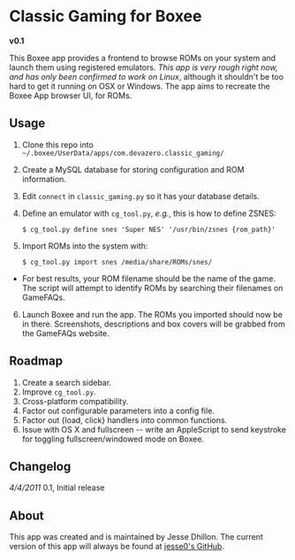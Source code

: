 Classic Gaming for Boxee
========================

**v0.1**

This Boxee app provides a frontend to browse ROMs on your system and launch them using registered emulators. *This app is very rough right now, and has only been confirmed to work on Linux*, although it shouldn't be too hard to get it running on OSX or Windows. The app aims to recreate the Boxee App browser UI, for ROMs.

Usage
-----

1. Clone this repo into `~/.boxee/UserData/apps/com.devazero.classic_gaming/`
2. Create a MySQL database for storing configuration and ROM information.
3. Edit `connect` in `classic_gaming.py` so it has your database details.
4. Define an emulator with `cg_tool.py`, *e.g.*, this is how to define ZSNES:

    `$ cg_tool.py define snes 'Super NES' '/usr/bin/zsnes {rom_path}'`

5. Import ROMs into the system with:

    `$ cg_tool.py import snes /media/share/ROMs/snes/`

  * For best results, your ROM filename should be the name of the game. The script will attempt to identify ROMs by searching their filenames on GameFAQs.
6. Launch Boxee and run the app. The ROMs you imported should now be in there. Screenshots, descriptions and box covers will be grabbed from the GameFAQs website.

Roadmap
-------

1. Create a search sidebar.
2. Improve `cg_tool.py`.
3. Cross-platform compatibility.
4. Factor out configurable parameters into a config file.
5. Factor out {load, click} handlers into common functions.
6. Issue with OS X and fullscreen -- write an AppleScript to send keystroke for toggling fullscreen/windowed mode on Boxee.

Changelog
---------

*4/4/2011* 0.1, Initial release

About
-----

This app was created and is maintained by Jesse Dhillon. The current version of this app will always be found at [jesse0's GitHub](http://github.com/jesse0 "jesse0 on GitHub").

